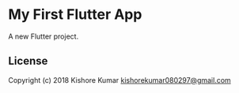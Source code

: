 # My First Flutter App

A new Flutter project.

## License ##
Copyright (c) 2018 Kishore Kumar <kishorekumar080297@gmail.com> 